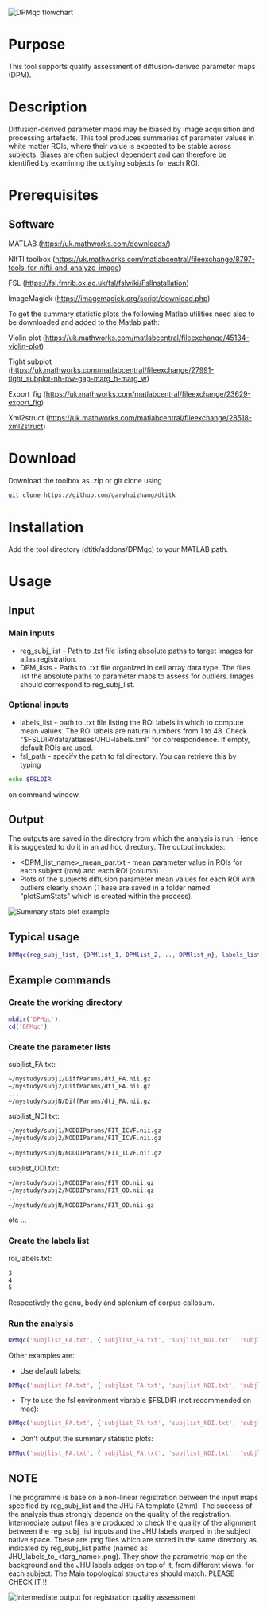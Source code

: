 ![DPMqc flowchart](DPMqc_flowchart.png)

# Purpose

This tool supports quality assessment of diffusion-derived parameter maps (DPM).

# Description

Diffusion-derived parameter maps may be biased by image acquisition and processing artefacts. This tool produces summaries of parameter values in white matter ROIs, where their value is expected to be stable across subjects. Biases are often subject dependent and can therefore be identified by examining the outlying subjects for each ROI. 

# Prerequisites

## Software

MATLAB (https://uk.mathworks.com/downloads/)

NIfTI toolbox (https://uk.mathworks.com/matlabcentral/fileexchange/8797-tools-for-nifti-and-analyze-image)

FSL (https://fsl.fmrib.ox.ac.uk/fsl/fslwiki/FslInstallation)

ImageMagick (https://imagemagick.org/script/download.php)

To get the summary statistic plots the following Matlab utilities need also to be downloaded and added to the Matlab path:

Violin plot (https://uk.mathworks.com/matlabcentral/fileexchange/45134-violin-plot)

Tight subplot (https://uk.mathworks.com/matlabcentral/fileexchange/27991-tight_subplot-nh-nw-gap-marg_h-marg_w)

Export_fig (https://uk.mathworks.com/matlabcentral/fileexchange/23629-export_fig)

Xml2struct (https://uk.mathworks.com/matlabcentral/fileexchange/28518-xml2struct)

# Download

Download the toolbox as .zip or git clone using
```bash
git clone https://github.com/garyhuizhang/dtitk
```

# Installation

Add the tool directory (dtitk/addons/DPMqc) to your MATLAB path.

# Usage

## Input

### Main inputs
- reg_subj_list - Path to .txt file listing absolute paths to target images for atlas registration.
- DPM_lists - Paths to .txt file organized in cell array data type. The files list the absolute paths to parameter maps to assess for outliers. Images should correspond to reg_subj_list.

### Optional inputs
- labels_list - path to .txt file listing the ROI labels in which to compute mean values. The ROI labels are natural numbers from 1 to 48. Check "$FSLDIR/data/atlases/JHU-labels.xml" for correspondence. If empty, default ROIs are used.
- fsl_path - specify the path to fsl directory. You can retrieve this by typing 
```bash
echo $FSLDIR
```
on command window.

## Output

The outputs are saved in the directory from which the analysis is run. Hence it is suggested to do it in an ad hoc directory.
The output includes:  

- <DPM_list_name>_mean_par.txt - mean parameter value in ROIs for each subject (row) and each ROI (column)
- Plots of the subjects diffusion parameter mean values for each ROI with outliers clearly shown (These are saved in a folder named "plotSumStats" which is created within the process).

![Summary stats plot example](ex_output.png)

## Typical usage

```matlab
DPMqc(reg_subj_list, {DPMlist_1, DPMlist_2, .., DPMlist_n}, labels_list, fsl_path)
```

## Example commands

### Create the working directory

```matlab
mkdir('DPMqc');
cd('DPMqc')
```

### Create the parameter lists

subjlist_FA.txt:
```bash
~/mystudy/subj1/DiffParams/dti_FA.nii.gz
~/mystudy/subj2/DiffParams/dti_FA.nii.gz
...
~/mystudy/subjN/DiffParams/dti_FA.nii.gz
```
subjlist_NDI.txt:
```bash
~/mystudy/subj1/NODDIParams/FIT_ICVF.nii.gz
~/mystudy/subj2/NODDIParams/FIT_ICVF.nii.gz
...
~/mystudy/subjN/NODDIParams/FIT_ICVF.nii.gz
```
subjlist_ODI.txt:
```bash
~/mystudy/subj1/NODDIParams/FIT_OD.nii.gz
~/mystudy/subj2/NODDIParams/FIT_OD.nii.gz
...
~/mystudy/subjN/NODDIParams/FIT_OD.nii.gz
```
etc ...

### Create the labels list
roi_labels.txt:
```bash
3
4
5
```
Respectively the genu, body and splenium of corpus callosum.

### Run the analysis

```matlab
DPMqc('subjlist_FA.txt', {'subjlist_FA.txt', 'subjlist_NDI.txt', 'subjlist_ODI.txt'}, roi_labels.txt, '/usr/local/fsl')
```

Other examples are:
- Use default labels:
```matlab
DPMqc('subjlist_FA.txt', {'subjlist_FA.txt', 'subjlist_NDI.txt', 'subjlist_ODI.txt'}, [], '/usr/local/fsl')
```
- Try to use the fsl environment viarable $FSLDIR (not recommended on mac):

```matlab
DPMqc('subjlist_FA.txt', {'subjlist_FA.txt', 'subjlist_NDI.txt', 'subjlist_ODI.txt'}, 'roi_labels.txt', [])
```
- Don't output the summary statistic plots:

```matlab
DPMqc('subjlist_FA.txt', {'subjlist_FA.txt', 'subjlist_NDI.txt', 'subjlist_ODI.txt'}, , 'roi_labels.txt', '/usr/local/fsl', 0)
```

## NOTE
The programme is base on a non-linear registration between the input maps specified by reg_subj_list and the JHU FA template (2mm). The success of the analysis thus strongly depends on the quality of the registration. Intermediate output files are produced to check the quality  of the alignment between the reg_subj_list inputs and the JHU labels warped in the subject native space. These are .png files which are stored in the same directory as indicated by reg_subj_list paths (named as JHU_labels_to_<targ_name>.png). They show the parametric map on the background and the JHU labels edges on top of it, from different views, for each subject. The Main topological structures should match. PLEASE CHECK IT !!

![Intermediate output for registration quality assessment](regQA.png)

